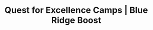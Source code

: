 ---
title: "Quest for Excellence Camps | Blue Ridge Boost"
page_title: "Join the Quest for Excellence Camps at Blue Ridge Boost in Charlottesville, VA! Focused two-week programs offering SMART Robotics Certifications, endorsed by the ARM Institute and Virginia Department of Education. Learn robotics, coding, and earn industry-recognized credentials!"
# meta description
description: 
draft: false
# content section
section: "qfc-camps"

keywords:
  - Quest for Excellence Camps
  - robotics certification camps
  - summer robotics camps
  - Blue Ridge Boost camps
  - Carnegie Mellon Robotics Academy certified instructors
  - SMART Robotics Technician certification
  - STEM camps Charlottesville
  - advanced robotics programs
  - robotics education camps
  - Virginia Department of Education robotics certification
  - robotics and coding camps
  - robotics certification for kids
  - robotics careers for students
  - Charlottesville robotics camps
  - advanced manufacturing training
  - hands-on robotics learning
  - robotics micro-certifications
  - robotics camps with industry credentials
  - STEM summer camps Virginia
  - coding and engineering camps
robots: "index, follow"
---